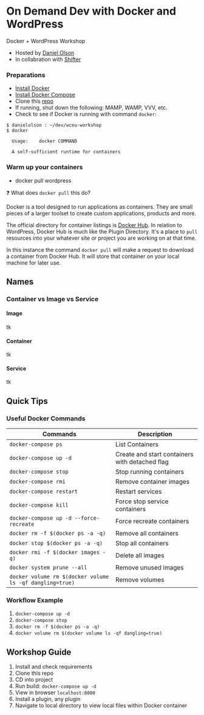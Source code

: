 # On Demand Dev with Docker and WordPress

Docker + WordPress Workshop

- Hosted by [Daniel Olson](https://twitter.com/emaildano)
- In collabration with [Shifter](https://getshifter.io)

### Preparations

- [Install Docker](https://docs.docker.com/install/#supported-platforms)
- [Install Docker Compose](https://docs.docker.com/compose/install/)
- Clone this [repo](https://github.com/getshifter/wceu-workshop)
- If running, shut down the following: MAMP, WAMP, VVV, etc.
- Check to see if Docker is running with command `docker`:

```
$ danielolson : ~/dev/wceu-workshop
$ docker
  
  Usage:	docker COMMAND
  
  A self-sufficient runtime for containers
```

### Warm up your containers

- docker pull wordpress

:question: What does `docker pull` this do?

Docker is a tool designed to run applications as containers. They are small pieces of a larger toolset to create custom applications, products and more.

The official directory for container listings is [Docker Hub](https://hub.docker.com/). In relation to WordPress, Docker Hub is much like the Plugin Directory. It's a place to `pull` resources into your whatever site or project you are working on at that time.

In this instance the command `docker pull` will make a request to download a container from Docker Hub. It will store that container on your local machine for later use.

## Names

### Container vs Image vs Service

#### Image

tk

#### Container

tk

#### Service

tk

## Quick Tips

### Useful Docker Commands

| Commands                 | Description                                    |
| ------------------------ | ---------------------------------------------- |
| `docker-compose ps`      | List Containers                                |
| `docker-compose up -d`   | Create and start containers with detached flag |
| `docker-compose stop`    | Stop running containers                        |
| `docker-compose rmi`     | Remove container images                        |
| `docker-compose restart` | Restart services                               |
| `docker-compose kill`    | Force stop service containers                  |
| `docker-compose up -d --force-recreate` | Force recreate containers       |
| `docker rm -f $(docker ps -a -q)` | Remove all containers                 |
| `docker stop $(docker ps -a -q)` | Stop all containers                    |
| `docker rmi -f $(docker images -q)` | Delete all images                   |
| `docker system prune --all` | Remove unused images                        |
| `docker volume rm $(docker volume ls -qf dangling=true)` | Remove volumes |

### Workflow Example

1. `docker-compose up -d`
2. `docker-compose stop`
3. `docker rm -f $(docker ps -a -q)`
4. `docker volume rm $(docker volume ls -qf dangling=true)`

## Workshop Guide

1. Install and check requirements
2. Clone this repo
3. CD into project
4. Run build: `docker-compose up -d`
5. View in browser `localhost:8000`
6. Install a plugin, any plugin
7. Navigate to local directory to view local files within Docker container